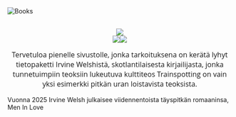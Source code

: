 <!DOCTYPE html>
<html lang="en">

<head>
    <meta charset="UTF-8">
    <meta name="viewport" content="width=device-width, initial-scale=1.0">
    <meta http-equiv="X-UA-Compatible" content="ie=edge">
    <title>Irvine Welsh</title>
    <link rel="stylesheet" href="./stylesheet.css">
    <link rel="icon" href="./favicon.ico" type="image/x-icon">
</head>

<body>
    <main>
        <div id="header"><img src="https://images.unsplash.com/photo-1526243741027-444d633d7365?q=80&w=1171&auto=format&fit=crop&ixlib=rb-4.0.3&ixid=M3wxMjA3fDB8MHxwaG90by1wYWdlfHx8fGVufDB8fHx8fA%3D%3D"
            alt="Books" ></div>
            <br>
            <p style="text-align:center;">  <img src="https://i.ibb.co/ymvhrhC4/welsh1.png"><br>
        <img src="https://i.ibb.co/FqkqHXR8/tietoo.png"><img src="https://i.ibb.co/rR7M2PHg/teokset.png">
    </p>


   <div id="content" width = "1000px">
    <p style="text-align:center; font-family: Open Sans; font-size: 16px;">
    Tervetuloa pienelle sivustolle, jonka tarkoituksena on kerätä lyhyt tietopaketti Irvine Welshistä, skotlantilaisesta kirjailijasta, jonka tunnetuimpiin teoksiin lukeutuva kulttiteos Trainspotting on vain yksi esimerkki pitkän uran loistavista teoksista. 

Vuonna 2025 Irvine Welsh julkaisee viidennentoista täyspitkän romaaninsa, Men In Love
   </p></div> 
    </main>
    <script src="index.js"></script>
</body>

</html>
